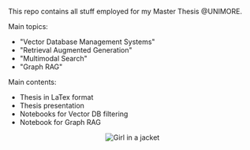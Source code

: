 This repo contains all stuff employed for my Master Thesis @UNIMORE.

Main topics:
  - "Vector Database Management Systems" 
  - "Retrieval Augmented Generation"
  - "Multimodal Search"
  - "Graph RAG"

Main contents:
 - Thesis in LaTex format
 - Thesis presentation
 - Notebooks for Vector DB filtering
 - Notebook for Graph RAG


<div style="display: flex; justify-content: center;" href="https://it.pinterest.com/pin/665758757440119111/">

<img src="https://i.pinimg.com/originals/7f/2c/50/7f2c5092eb778b3423f634055ffea540.gif" alt="Girl in a jacket" style="margin: 0 10px;">
    
</div>

